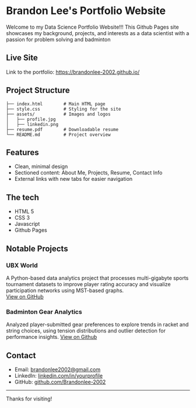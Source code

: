 # Brandon Lee's Portfolio Website

Welcome to my Data Science Portfolio Website!!! This Github Pages site showcases my background, projects, and interests as a data scientist with a passion for problem solving and badminton

## Live Site 
Link to the portfolio: https://brandonlee-2002.github.io/

## Project Structure
```
├── index.html        # Main HTML page
├── style.css         # Styling for the site
├── assets/           # Images and logos
│   ├── profile.jpg
│   ├── linkedin.png
├── resume.pdf        # Downloadable resume
└── README.md         # Project overview
```

## Features
- Clean, minimal design
- Sectioned content: About Me, Projects, Resume, Contact Info
- External links with new tabs for easier navigation

## The tech
- HTML 5
- CSS 3
- Javascript
- Github Pages

## Notable Projects
### UBX World
A Python-based data analytics project that processes multi-gigabyte sports tournament datasets to improve player rating accuracy and visualize participation networks using MST-based graphs. <br>
[View on GitHub](https://github.com/Brandonlee-2002/ubx-data-analysis)

### Badminton Gear Analytics
Analyzed player-submitted gear preferences to explore trends in racket and string choices, using tension distributions and outlier detection for performance insights.
[View on Github](https://github.com/Brandonlee-2002/Stringing-Analysis)

## Contact
- Email: brandonlee2002@gmail.com
- LinkedIn: [linkedin.com/in/yourprofile](https://www.linkedin.com/in/brandon-lee-data-scientist/)
- GitHub: [github.com/Brandonlee-2002](https://github.com/Brandonlee-2002)

---
Thanks for visiting!
